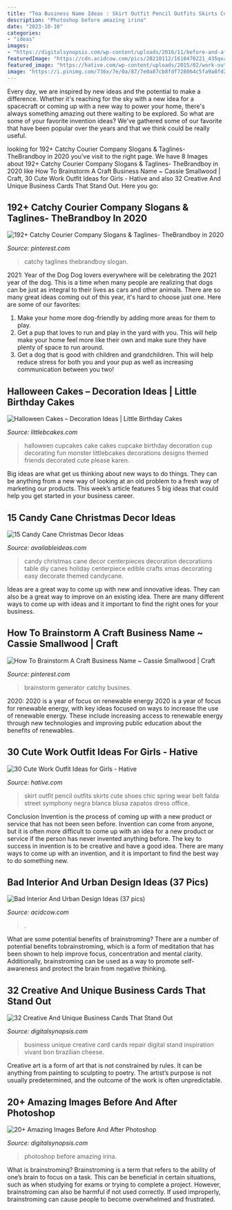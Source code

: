 ```yaml
---
title: "Tea Business Name Ideas : Skirt Outfit Pencil Outfits Skirts Cute Shoes Chic Spring Wear Belt Falda Street Symphony Negra Blanca Blusa Zapatos Dress Office"
description: "Photoshop before amazing irina"
date: "2023-10-10"
categories:
- "ideas"
images:
- "https://digitalsynopsis.com/wp-content/uploads/2016/11/before-and-after-photoshop-images-9.jpg"
featuredImage: "https://cdn.acidcow.com/pics/20210112/1610470221_435qxa3xj3.jpg"
featured_image: "https://hative.com/wp-content/uploads/2015/02/work-outfit-ideas/19-cute-work-outfit-ideas-for-girls.jpg"
image: "https://i.pinimg.com/736x/7e/0a/87/7e0a87cb8fdf728064c5fa9a8fd26dd2.jpg"
---
```



Every day, we are inspired by new ideas and the potential to make a difference. Whether it's reaching for the sky with a new idea for a spacecraft or coming up with a new way to power your home, there's always something amazing out there waiting to be explored. So what are some of your favorite invention ideas? We've gathered some of our favorite that have been popular over the years and that we think could be really useful.

	

		
looking for 192+ Catchy Courier Company Slogans &amp; Taglines- TheBrandboy in 2020 you've visit to the right page. We have 8 Images about 192+ Catchy Courier Company Slogans &amp; Taglines- TheBrandboy in 2020 like How To Brainstorm A Craft Business Name ~ Cassie Smallwood | Craft, 30 Cute Work Outfit Ideas for Girls - Hative and also 32 Creative And Unique Business Cards That Stand Out. Here you go:
		
    
## 192+ Catchy Courier Company Slogans &amp; Taglines- TheBrandboy In 2020

<img loading=lazy src="https://i.pinimg.com/736x/fb/15/99/fb1599dd0345256118cc61a32dc6365d.jpg" onerror="this.onerror=null;this.src='https://tse2.mm.bing.net/th?id=OIP.w7ZMAx8_6BhbHK736awd4AHaLH&amp;pid=15.1';" alt="192+ Catchy Courier Company Slogans &amp; Taglines- TheBrandboy in 2020">

_Source: pinterest.com_

>catchy taglines thebrandboy slogan. 

	

2021: Year of the Dog
Dog lovers everywhere will be celebrating the 2021 year of the dog. This is a time when many people are realizing that dogs can be just as integral to their lives as cars and other animals. There are so many great ideas coming out of this year, it's hard to choose just one. Here are some of our favorites: 
1) Make your home more dog-friendly by adding more areas for them to play.
2) Get a pup that loves to run and play in the yard with you. This will help make your home feel more like their own and make sure they have plenty of space to run around. 
3) Get a dog that is good with children and grandchildren. This will help reduce stress for both you and your pup as well as increasing communication between you two!

    
## Halloween Cakes – Decoration Ideas | Little Birthday Cakes

<img loading=lazy src="http://www.littlebcakes.com/wp-content/uploads/2013/08/Halloween-Cup-Cakes.jpg" onerror="this.onerror=null;this.src='https://tse2.mm.bing.net/th?id=OIP.bt6rqh7WnN6QPYYMBG8vLAHaJ4&amp;pid=15.1';" alt="Halloween Cakes – Decoration Ideas | Little Birthday Cakes">

_Source: littlebcakes.com_

>halloween cupcakes cake cakes cupcake birthday decoration cup decorating fun monster littlebcakes decorations designs themed friends decorated cute please karen. 

	

Big ideas are what get us thinking about new ways to do things. They can be anything from a new way of looking at an old problem to a fresh way of marketing our products. This week’s article features 5 big ideas that could help you get started in your business career.

    
## 15 Candy Cane Christmas Decor Ideas

<img loading=lazy src="http://availableideas.com/wp-content/uploads/2015/09/candy-cane-decor.jpg" onerror="this.onerror=null;this.src='https://tse3.mm.bing.net/th?id=OIP.aXBrNw0lD1zbKdEGNKitWgHaKx&amp;pid=15.1';" alt="15 Candy Cane Christmas Decor Ideas">

_Source: availableideas.com_

>candy christmas cane decor centerpieces decoration decorations table diy canes holiday centerpiece edible crafts xmas decorating easy decorate themed candycane. 

	

Ideas are a great way to come up with new and innovative ideas. They can also be a great way to improve on an existing idea. There are many different ways to come up with ideas and it important to find the right ones for your business.

    
## How To Brainstorm A Craft Business Name ~ Cassie Smallwood | Craft

<img loading=lazy src="https://i.pinimg.com/736x/7e/0a/87/7e0a87cb8fdf728064c5fa9a8fd26dd2.jpg" onerror="this.onerror=null;this.src='https://tse2.mm.bing.net/th?id=OIP.kmZTpWNrjkADGSgTlFqMNAHaLG&amp;pid=15.1';" alt="How To Brainstorm A Craft Business Name ~ Cassie Smallwood | Craft">

_Source: pinterest.com_

>brainstorm generator catchy busines. 

	

2020: 2020 is a year of focus on renewable energy
2020 is a year of focus for renewable energy, with key ideas focused on ways to increase the use of renewable energy. These include increasing access to renewable energy through new technologies and improving public education about the benefits of renewables.

    
## 30 Cute Work Outfit Ideas For Girls - Hative

<img loading=lazy src="https://hative.com/wp-content/uploads/2015/02/work-outfit-ideas/19-cute-work-outfit-ideas-for-girls.jpg" onerror="this.onerror=null;this.src='https://tse3.mm.bing.net/th?id=OIP.CiwBY89LtqnVGqUZP9DnkwHaLH&amp;pid=15.1';" alt="30 Cute Work Outfit Ideas for Girls - Hative">

_Source: hative.com_

>skirt outfit pencil outfits skirts cute shoes chic spring wear belt falda street symphony negra blanca blusa zapatos dress office. 

	

Conclusion
Invention is the process of coming up with a new product or service that has not been seen before. Invention can come from anyone, but it is often more difficult to come up with an idea for a new product or service if the person has never invented anything before. The key to success in invention is to be creative and have a good idea. There are many ways to come up with an invention, and it is important to find the best way to do something new.

    
## Bad Interior And Urban Design Ideas (37 Pics)

<img loading=lazy src="https://cdn.acidcow.com/pics/20210112/1610470221_435qxa3xj3.jpg" onerror="this.onerror=null;this.src='https://tse3.mm.bing.net/th?id=OIP.dERgT-1laSfsY6VoCBdzugHaIh&amp;pid=15.1';" alt="Bad Interior And Urban Design Ideas (37 pics)">

_Source: acidcow.com_

>. 

	

What are some potential benefits of brainstroming?
There are a number of potential benefits tobrainstroming, which is a form of meditation that has been shown to help improve focus, concentration and mental clarity. Additionally, brainstroming can be used as a way to promote self-awareness and protect the brain from negative thinking.

    
## 32 Creative And Unique Business Cards That Stand Out

<img loading=lazy src="https://digitalsynopsis.com/wp-content/uploads/2014/10/creative-unique-business-card-design-inspiration-22.jpg" onerror="this.onerror=null;this.src='https://tse2.mm.bing.net/th?id=OIP.6GrHiJmZlj0vDX9m8MZUDwHaM4&amp;pid=15.1';" alt="32 Creative And Unique Business Cards That Stand Out">

_Source: digitalsynopsis.com_

>business unique creative card cards repair digital stand inspiration vivant bon brazilian cheese. 

	

Creative art is a form of art that is not constrained by rules. It can be anything from painting to sculpting to poetry. The artist’s purpose is not usually predetermined, and the outcome of the work is often unpredictable.

    
## 20+ Amazing Images Before And After Photoshop

<img loading=lazy src="https://digitalsynopsis.com/wp-content/uploads/2016/11/before-and-after-photoshop-images-9.jpg" onerror="this.onerror=null;this.src='https://tse3.mm.bing.net/th?id=OIP.SKM7beS_YXuUKlZ9g6987wHaJ4&amp;pid=15.1';" alt="20+ Amazing Images Before And After Photoshop">

_Source: digitalsynopsis.com_

>photoshop before amazing irina. 

	

What is brainstroming?
Brainstroming is a term that refers to the ability of one’s brain to focus on a task. This can be beneficial in certain situations, such as when studying for exams or trying to complete a project. However, brainstroming can also be harmful if not used correctly. If used improperly, brainstroming can cause people to become overwhelmed and frustrated.

